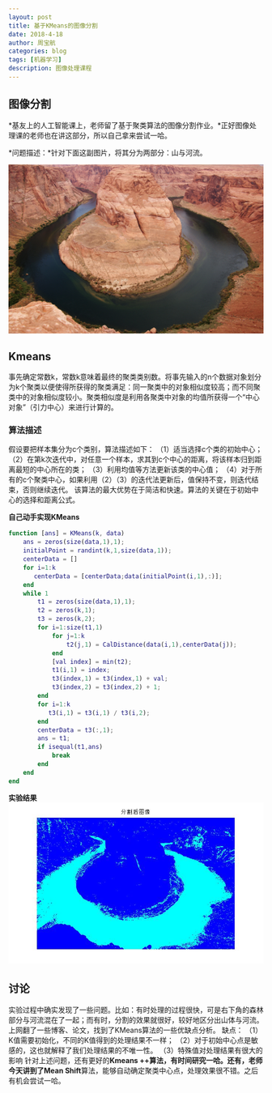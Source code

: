 ```yaml
---
layout: post
title: 基于KMeans的图像分割
date: 2018-4-18
author: 周宝航
categories: blog
tags: [机器学习]
description: 图像处理课程
---
```


## 图像分割

*基友上的人工智能课上，老师留了基于聚类算法的图像分割作业。*正好图像处理课的老师也在讲这部分，所以自己拿来尝试一哈。

*问题描述：*针对下面这副图片，将其分为两部分：山与河流。

![Alt text](/img/2018-04-18-TEST.JPG)

## Kmeans
事先确定常数k，常数k意味着最终的聚类类别数。将事先输入的n个数据对象划分为k个聚类以便使得所获得的聚类满足：同一聚类中的对象相似度较高；而不同聚类中的对象相似度较小。聚类相似度是利用各聚类中对象的均值所获得一个“中心对象”（引力中心）来进行计算的。
### 算法描述
假设要把样本集分为c个类别，算法描述如下：
（1）适当选择c个类的初始中心；
（2）在第k次迭代中，对任意一个样本，求其到c个中心的距离，将该样本归到距离最短的中心所在的类；
（3）利用均值等方法更新该类的中心值；
（4）对于所有的c个聚类中心，如果利用（2）（3）的迭代法更新后，值保持不变，则迭代结束，否则继续迭代。
该算法的最大优势在于简洁和快速。算法的关键在于初始中心的选择和距离公式。

**自己动手实现KMeans**
``` matlab
function [ans] = KMeans(k, data)
    ans = zeros(size(data,1),1);
    initialPoint = randint(k,1,size(data,1));
    centerData = []
    for i=1:k
       centerData = [centerData;data(initialPoint(i,1),:)];
    end
    while 1
        t1 = zeros(size(data,1),1);
        t2 = zeros(k,1);
        t3 = zeros(k,2);
        for i=1:size(t1,1)
            for j=1:k
                t2(j,1) = CalDistance(data(i,1),centerData(j));
            end
            [val index] = min(t2);
            t1(i,1) = index;
            t3(index,1) = t3(index,1) + val;
            t3(index,2) = t3(index,2) + 1;
        end
        for i=1:k
           t3(i,1) = t3(i,1) / t3(i,2);
        end
        centerData = t3(:,1);
        ans = t1;
        if isequal(t1,ans)
            break
        end
    end
end
```
**实验结果**
![Alt text](/img/2018-04-18-result.jpg)

## 讨论
实验过程中确实发现了一些问题。比如：有时处理的过程很快，可是右下角的森林部分与河流混在了一起；而有时，分割的效果就很好，较好地区分出山体与河流。上网翻了一些博客、论文，找到了KMeans算法的一些优缺点分析。
缺点：
（1）K值需要初始化，不同的K值得到的处理结果不一样；
（2）对于初始中心点是敏感的，这也就解释了我们处理结果的不唯一性。
（3）特殊值对处理结果有很大的影响
针对上述问题，还有更好的**Kmeans ++**算法，有时间研究一哈。还有，老师今天讲到了**Mean Shift**算法，能够自动确定聚类中心点，处理效果很不错。之后有机会尝试一哈。








